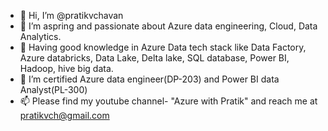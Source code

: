 - 👋 Hi, I’m @pratikvchavan
- 👀 I’m aspring and passionate about Azure data engineering, Cloud, Data Analytics.
- 🌱 Having good knowledge in Azure Data tech stack like Data Factory, Azure databricks, Data Lake, Delta lake, SQL database, Power BI, Hadoop, hive big data.
- 💞️ I’m certified Azure data engineer(DP-203) and Power BI data Analyst(PL-300)
- 📫 Please find my youtube channel- "Azure with Pratik" and reach me at pratikvch@gmail.com

<!---
pratikvchavan/pratikvchavan is a ✨ special ✨ repository because its `README.md` (this file) appears on your GitHub profile.
You can click the Preview link to take a look at your changes.
--->
